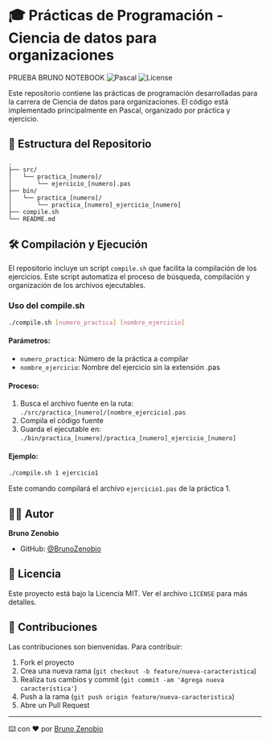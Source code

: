 # 🎓 Prácticas de Programación - Ciencia de datos para organizaciones
PRUEBA BRUNO NOTEBOOK
![Pascal](https://img.shields.io/badge/Pascal-Programming-blue)
![License](https://img.shields.io/badge/license-MIT-green)

Este repositorio contiene las prácticas de programación desarrolladas para la carrera de Ciencia de datos para organizaciones. El código está implementado principalmente en Pascal, organizado por práctica y ejercicio.

## 📁 Estructura del Repositorio

```
.
├── src/
│   └── practica_[numero]/
│       └── ejercicio_[numero].pas
├── bin/
│   └── practica_[numero]/
│       └── practica_[numero]_ejercicio_[numero]
├── compile.sh
└── README.md
```

## 🛠️ Compilación y Ejecución

El repositorio incluye un script `compile.sh` que facilita la compilación de los ejercicios. Este script automatiza el proceso de búsqueda, compilación y organización de los archivos ejecutables.

### Uso del compile.sh

```bash
./compile.sh [numero_practica] [nombre_ejercicio]
```

#### Parámetros:
- `numero_practica`: Número de la práctica a compilar
- `nombre_ejercicio`: Nombre del ejercicio sin la extensión .pas

#### Proceso:
1. Busca el archivo fuente en la ruta: `./src/practica_[numero]/[nombre_ejercicio].pas`
2. Compila el código fuente
3. Guarda el ejecutable en: `./bin/practica_[numero]/practica_[numero]_ejercicio_[numero]`

#### Ejemplo:
```bash
./compile.sh 1 ejercicio1
```
Este comando compilará el archivo `ejercicio1.pas` de la práctica 1.

## 👨‍💻 Autor

**Bruno Zenobio**
- GitHub: [@BrunoZenobio](https://github.com/BrunoZenobio)

## 📝 Licencia

Este proyecto está bajo la Licencia MIT. Ver el archivo `LICENSE` para más detalles.

## 🤝 Contribuciones

Las contribuciones son bienvenidas. Para contribuir:
1. Fork el proyecto
2. Crea una nueva rama (`git checkout -b feature/nueva-caracteristica`)
3. Realiza tus cambios y commit (`git commit -am 'Agrega nueva característica'`)
4. Push a la rama (`git push origin feature/nueva-caracteristica`)
5. Abre un Pull Request

---
⌨️ con ❤️ por [Bruno Zenobio](https://github.com/BrunoZenobio)

